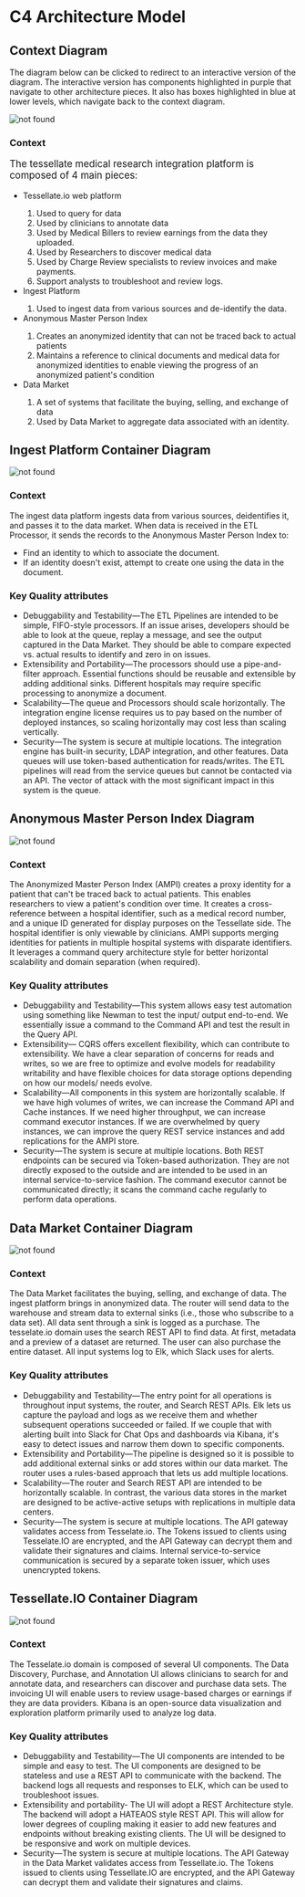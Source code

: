 # C4 Architecture Model

## Context Diagram

The diagram below can be clicked to redirect to an interactive version of the diagram. The interactive version has
components highlighted in purple that navigate to other architecture pieces. It also has boxes highlighted in blue at
lower levels, which navigate back to the context diagram.

![not found](https://raw.githubusercontent.com/migueladelvalle/SE577-684-SP-23-24-final-project/main/ArchitectureModel/ContextDiagram.svg)

### Context

<p xmlns="http://www.w3.org/1999/xhtml" style="font-size: larger">The tessellate medical research integration
            platform is composed of 4 main pieces:
            <ul>
                <li>Tessellate.io web platform</li>
                <ol>
                    <li>Used to query for data</li>
                    <li>Used by clinicians to annotate data</li>
                    <li>Used by Medical Billers to review earnings from the data they uploaded.</li>
                    <li>Used by Researchers to discover medical data</li>
                    <li>Used by Charge Review specialists to review invoices and make payments.</li>
                    <li>Support analysts to troubleshoot and review logs.</li>
                </ol>
                <li>Ingest Platform</li>
                <ol>
                    <li>Used to ingest data from various sources and de-identify the data.</li>
                </ol>
                <li>Anonymous Master Person Index</li>
                <ol>
                    <li>Creates an anonymized identity that can not be traced back to actual patients</li>
                    <li>Maintains a reference to clinical documents and medical data for anonymized identities to enable
                        viewing the progress of an anonymized patient's condition
                    </li>
                </ol>
                <li>Data Market</li>
                <ol>
                    <li>A set of systems that facilitate the buying, selling, and exchange of data</li>
                    <li>Used by Data Market to aggregate data associated with an identity.</li>
                </ol>
            </ul>
        </p>

## Ingest Platform Container Diagram

![not found](https://raw.githubusercontent.com/migueladelvalle/SE577-684-SP-23-24-final-project/main/ArchitectureModel/IngestPlatformContainer.svg)

### Context

<p xmlns="http://www.w3.org/1999/xhtml">The ingest data platform ingests data from various sources, deidentifies
            it, and passes it to the data market. When data is received in the ETL Processor, it sends the records to
            the Anonymous Master Person Index to:
            <ul>
                <li>Find an identity to which to associate the document.</li>
                <li>If an identity doesn't exist, attempt to create one using the data in the document.</li>
            </ul>
        </p>

### Key Quality attributes

- Debuggability and Testability—The ETL Pipelines are intended to be simple, FIFO-style processors. If an issue arises,
  developers should be able to look at the queue, replay a message, and see the output captured in the Data Market. They
  should be able to compare expected vs. actual results to identify and zero in on issues.
- Extensibility and Portability—The processors should use a pipe-and-filter approach. Essential functions should be
  reusable and extensible by adding additional sinks. Different hospitals may require specific processing to anonymize a
  document.
- Scalability—The queue and Processors should scale horizontally. The integration engine license requires us to pay
  based on the number of deployed instances, so scaling horizontally may cost less than scaling vertically.
- Security—The system is secure at multiple locations. The integration engine has built-in security, LDAP integration,
  and other features. Data queues will use token-based authentication for reads/writes. The ETL pipelines will read from
  the service queues but cannot be contacted via an API. The vector of attack with the most significant impact in this
  system is the queue.

## Anonymous Master Person Index Diagram

![not found](https://raw.githubusercontent.com/migueladelvalle/SE577-684-SP-23-24-final-project/main/ArchitectureModel/AMPIContainer.svg)

### Context

<p xmlns="http://www.w3.org/1999/xhtml">The Anonymized Master Person Index (AMPI) creates a proxy identity for a
            patient that can't be traced back to actual patients. This enables researchers to view a patient's condition
            over time. It creates a cross-reference between a hospital identifier, such as a medical record number, and
            a unique ID generated for display purposes on the Tessellate side. The hospital identifier is only viewable
            by clinicians. AMPI supports merging identities for patients in multiple hospital systems with disparate
            identifiers. It leverages a command query architecture style for better horizontal scalability and domain
            separation (when required).
        </p>

### Key Quality attributes

- Debuggability and Testability—This system allows easy test automation using something like Newman to test the input/
  output end-to-end. We essentially issue a command to the Command API and test the result in the Query API.
- Extensibility— CQRS offers excellent flexibility, which can contribute to extensibility. We have a clear separation of
  concerns for reads and writes, so we are free to optimize and evolve models for readability writability and have
  flexible choices for data storage options depending on how our models/ needs evolve.
- Scalability—All components in this system are horizontally scalable. If we have high volumes of writes, we can
  increase the Command API and Cache instances. If we need higher throughput, we can increase command executor
  instances. If we are overwhelmed by query instances, we can improve the query REST service instances and add
  replications for the AMPI store.
- Security—The system is secure at multiple locations. Both REST endpoints can be secured via Token-based authorization.
  They are not directly exposed to the outside and are intended to be used in an internal service-to-service fashion.
  The command executor cannot be communicated directly; it scans the command cache regularly to perform data operations.

## Data Market Container Diagram

![not found](https://raw.githubusercontent.com/migueladelvalle/SE577-684-SP-23-24-final-project/main/ArchitectureModel/DataMarketContainer.svg)

### Context

<foreignObject x="20" y="550" width="500" height="200">
        <p xmlns="http://www.w3.org/1999/xhtml">The Data Market facilitates the buying, selling, and exchange of data.
            The ingest platform brings in anonymized data. The router will send data to the warehouse and stream data to
            external sinks (i.e., those who subscribe to a data set). All data sent through a sink is logged as a
            purchase. The tesselate.io domain uses the search REST API to find data. At first, metadata and a preview of
            a dataset are returned. The user can also purchase the entire dataset. All input systems log to Elk, which
            Slack uses for alerts.
        </p>
    </foreignObject>

### Key Quality attributes

- Debuggability and Testability—The entry point for all operations is throughout input systems, the router, and Search
  REST APIs. Elk lets us capture the payload and logs as we receive them and whether subsequent operations succeeded or
  failed. If we couple that with alerting built into Slack for Chat Ops and dashboards via Kibana, it's easy to detect
  issues and narrow them down to specific components.
- Extensibility and Portability—The pipeline is designed so it is possible to add additional external sinks or add
  stores within our data market. The router uses a rules-based approach that lets us add multiple locations.
- Scalability—The router and Search REST API are intended to be horizontally scalable. In contrast, the various data
  stores in the market are designed to be active-active setups with replications in multiple data centers.
- Security—The system is secure at multiple locations. The API gateway validates access from Tesselate.io. The Tokens
  issued to clients using Tesselate.IO are encrypted, and the API Gateway can decrypt them and validate their signatures
  and claims. Internal service-to-service communication is secured by a separate token issuer, which uses unencrypted
  tokens.

## Tessellate.IO Container Diagram

![not found](https://raw.githubusercontent.com/migueladelvalle/SE577-684-SP-23-24-final-project/main/ArchitectureModel/TessellateIOContainer.svg)

### Context

<p xmlns="http://www.w3.org/1999/xhtml">The Tesselate.io domain is composed of several UI components. The Data
            Discovery, Purchase, and Annotation UI allows clinicians to search for and annotate data, and researchers
            can discover and purchase data sets. The invoicing UI will enable users to review usage-based charges or
            earnings if they are data providers. Kibana is an open-source data visualization and exploration platform
            primarily used to analyze log data.
</p>

### Key Quality attributes

- Debuggability and Testability—The UI components are intended to be simple and easy to test. The UI components are
  designed to be stateless and use a REST API to communicate with the backend. The backend logs all requests and
  responses to ELK, which can be used to troubleshoot issues.
- Extensibility and portability- The UI will adopt a REST Architecture style. The backend will adopt a HATEAOS style
  REST API. This will allow for lower degrees of coupling making it easier to add new features and endpoints without
  breaking existing clients. The UI will be
  designed to be responsive and work on multiple devices.
- Security—The system is secure at multiple locations. The API Gateway in the Data Market validates access from
  Tessellate.io. The Tokens
  issued to clients using Tessellate.IO are encrypted, and the API Gateway can decrypt them and validate their
  signatures and claims.
